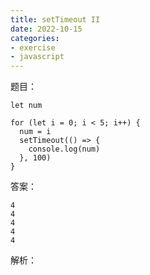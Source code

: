 ```yaml
---
title: setTimeout II
date: 2022-10-15
categories: 
- exercise
- javascript
---
```


题目：
```
let num

for (let i = 0; i < 5; i++) {
  num = i
  setTimeout(() => {
    console.log(num)
  }, 100)
}
```

答案：
```
4
4
4
4
4
```

解析：
